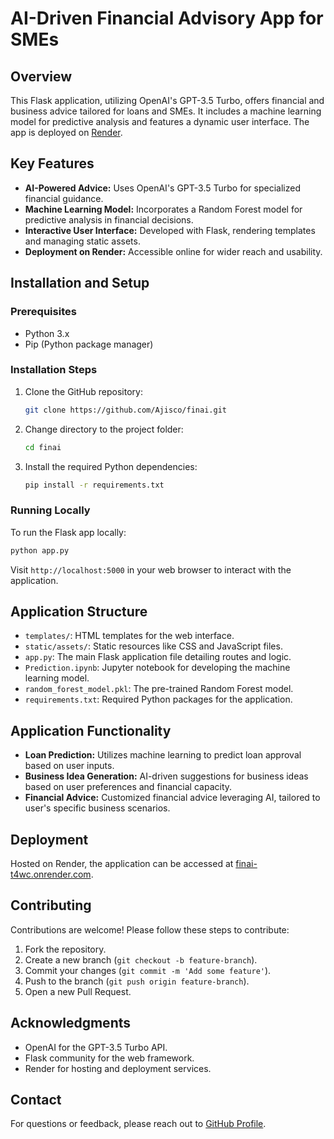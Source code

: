 # AI-Driven Financial Advisory App for SMEs

## Overview
This Flask application, utilizing OpenAI's GPT-3.5 Turbo, offers financial and business advice tailored for loans and SMEs. It includes a machine learning model for predictive analysis and features a dynamic user interface. The app is deployed on [Render](https://finai-t4wc.onrender.com).

## Key Features
- **AI-Powered Advice:** Uses OpenAI's GPT-3.5 Turbo for specialized financial guidance.
- **Machine Learning Model:** Incorporates a Random Forest model for predictive analysis in financial decisions.
- **Interactive User Interface:** Developed with Flask, rendering templates and managing static assets.
- **Deployment on Render:** Accessible online for wider reach and usability.

## Installation and Setup

### Prerequisites
- Python 3.x
- Pip (Python package manager)

### Installation Steps
1. Clone the GitHub repository:
   ```bash
   git clone https://github.com/Ajisco/finai.git
   ```
2. Change directory to the project folder:
   ```bash
   cd finai
   ```
3. Install the required Python dependencies:
   ```bash
   pip install -r requirements.txt
   ```

### Running Locally
To run the Flask app locally:
```bash
python app.py
```
Visit `http://localhost:5000` in your web browser to interact with the application.

## Application Structure
- `templates/`: HTML templates for the web interface.
- `static/assets/`: Static resources like CSS and JavaScript files.
- `app.py`: The main Flask application file detailing routes and logic.
- `Prediction.ipynb`: Jupyter notebook for developing the machine learning model.
- `random_forest_model.pkl`: The pre-trained Random Forest model.
- `requirements.txt`: Required Python packages for the application.

## Application Functionality
- **Loan Prediction:** Utilizes machine learning to predict loan approval based on user inputs.
- **Business Idea Generation:** AI-driven suggestions for business ideas based on user preferences and financial capacity.
- **Financial Advice:** Customized financial advice leveraging AI, tailored to user's specific business scenarios.

## Deployment
Hosted on Render, the application can be accessed at [finai-t4wc.onrender.com](https://finai-t4wc.onrender.com).

## Contributing
Contributions are welcome! Please follow these steps to contribute:
1. Fork the repository.
2. Create a new branch (`git checkout -b feature-branch`).
3. Commit your changes (`git commit -m 'Add some feature'`).
4. Push to the branch (`git push origin feature-branch`).
5. Open a new Pull Request.

## Acknowledgments
- OpenAI for the GPT-3.5 Turbo API.
- Flask community for the web framework.
- Render for hosting and deployment services.

## Contact
For questions or feedback, please reach out to [GitHub Profile](https://github.com/Ajisco).



